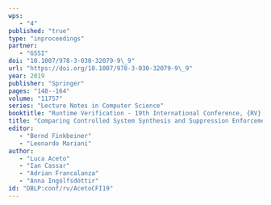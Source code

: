 ```yaml
---
wps: 
   - "4"
published: "true"
type: "inproceedings"
partner: 
   - "GSSI"
doi: "10.1007/978-3-030-32079-9\_9"
url: "https://doi.org/10.1007/978-3-030-32079-9\_9"
year: 2019
publisher: "Springer"
pages: "148--164"
volume: "11757"
series: "Lecture Notes in Computer Science"
booktitle: "Runtime Verification - 19th International Conference, {RV} 2019, Porto, Portugal, October 8-11, 2019, Proceedings"
title: "Comparing Controlled System Synthesis and Suppression Enforcement"
editor: 
   - "Bernd Finkbeiner"
   - "Leonardo Mariani"
author: 
   - "Luca Aceto"
   - "Ian Cassar"
   - "Adrian Francalanza"
   - "Anna Ingólfsdóttir"
id: "DBLP:conf/rv/AcetoCFI19"
---
```

